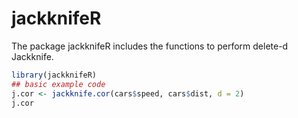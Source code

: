 
# jackknifeR

<!-- badges: start -->
<!-- badges: end -->

The package jackknifeR includes the functions to perform delete-d Jackknife.

``` r
library(jackknifeR)
## basic example code
j.cor <- jackknife.cor(cars$speed, cars$dist, d = 2)
j.cor
```

